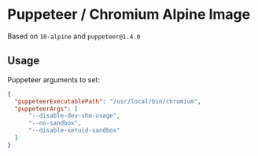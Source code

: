# Puppeteer / Chromium Alpine Image
Based on `10-alpine` and `puppeteer@1.4.0`

## Usage
Puppeteer arguments to set:

```json
{
  "puppeteerExecutablePath": "/usr/local/bin/chromium",
  "puppeteerArgs": [
      "--disable-dev-shm-usage",
      "--no-sandbox",
      "--disable-setuid-sandbox"
  ]
}
```
